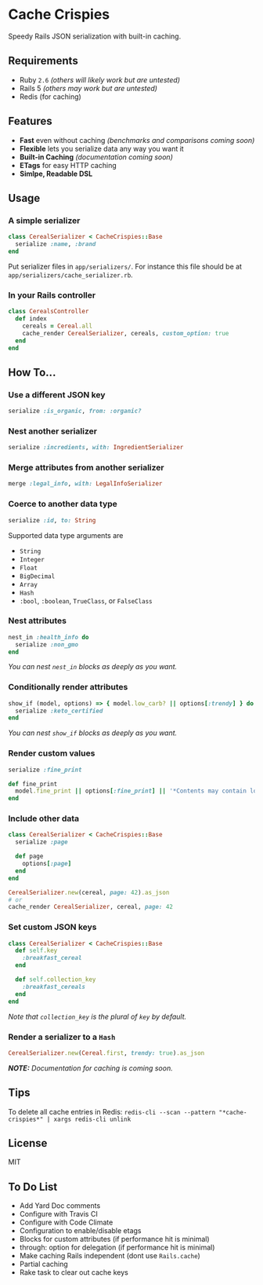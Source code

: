 Cache Crispies
==============

Speedy Rails JSON serialization with built-in caching.

Requirements
------------
- Ruby `2.6` _(others will likely work but are untested)_
- Rails 5 _(others may work but are untested)_
- Redis (for caching)

Features
--------
- **Fast** even without caching _(benchmarks and comparisons coming soon)_
- **Flexible** lets you serialize data any way you want it
- **Built-in Caching** _(documentation coming soon)_
- **ETags** for easy HTTP caching
- **Simlpe, Readable DSL**

Usage
-----
### A simple serializer
```ruby
class CerealSerializer < CacheCrispies::Base
  serialize :name, :brand
end
```
Put serializer files in `app/serializers/`. For instance this file should be at `app/serializers/cache_serializer.rb`.

### In your Rails controller
```ruby
class CerealsController
  def index
    cereals = Cereal.all
    cache_render CerealSerializer, cereals, custom_option: true
  end
end
```

How To...
---------
### Use a different JSON key
```ruby
serialize :is_organic, from: :organic?
```

### Nest another serializer
```ruby
serialize :incredients, with: IngredientSerializer
```

### Merge attributes from another serializer
```ruby
merge :legal_info, with: LegalInfoSerializer
```

### Coerce to another data type
```ruby
serialize :id, to: String
```
Supported data type arguments are
- `String`
- `Integer`
- `Float`
- `BigDecimal`
- `Array`
- `Hash`
- `:bool`, `:boolean`, `TrueClass`, or `FalseClass`

### Nest attributes
```ruby
nest_in :health_info do
  serialize :non_gmo
end
```
_You can nest `nest_in` blocks as deeply as you want._

### Conditionally render attributes
```ruby
show_if (model, options) => { model.low_carb? || options[:trendy] } do
  serialize :keto_certified
end
```
_You can nest `show_if` blocks as deeply as you want._

### Render custom values
```ruby
serialize :fine_print

def fine_print
  model.fine_print || options[:fine_print] || '*Contents may contain lots and lots of sugar'
end
```

### Include other data
```ruby
class CerealSerializer < CacheCrispies::Base
  serialize :page

  def page
    options[:page]
  end
end

CerealSerializer.new(cereal, page: 42).as_json
# or
cache_render CerealSerializer, cereal, page: 42
```

### Set custom JSON keys
```ruby
class CerealSerializer < CacheCrispies::Base
  def self.key
    :breakfast_cereal
  end

  def self.collection_key
    :breakfast_cereals
  end
end
```
_Note that `collection_key` is the plural of `key` by default._

### Render a serializer to a `Hash`
```ruby
CerealSerializer.new(Cereal.first, trendy: true).as_json
```


_**NOTE:** Documentation for caching is coming soon._

Tips
----
To delete all cache entries in Redis:
`redis-cli --scan --pattern "*cache-crispies*" | xargs redis-cli unlink`

License
-------
MIT

To Do List
----------
- Add Yard Doc comments
- Configure with Travis CI
- Configure with Code Climate
- Configuration to enable/disable etags
- Blocks for custom attributes (if performance hit is minimal)
- through: option for delegation (if performance hit is minimal)
- Make caching Rails independent (dont use `Rails.cache`)
- Partial caching
- Rake task to clear out cache keys
